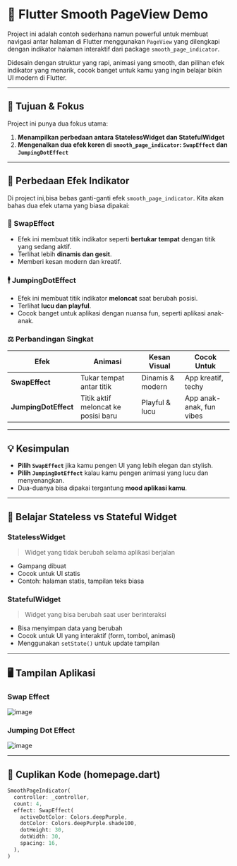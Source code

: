 # 🚀 Flutter Smooth PageView Demo

Project ini adalah contoh sederhana namun powerful untuk membuat navigasi antar halaman di Flutter menggunakan `PageView` yang dilengkapi dengan indikator halaman interaktif dari package `smooth_page_indicator`.

Didesain dengan struktur yang rapi, animasi yang smooth, dan pilihan efek indikator yang menarik, cocok banget untuk kamu yang ingin belajar bikin UI modern di Flutter.

---

## 📌 Tujuan & Fokus

Project ini punya dua fokus utama:

1. **Menampilkan perbedaan antara StatelessWidget dan StatefulWidget**
2. **Mengenalkan dua efek keren di `smooth_page_indicator`: `SwapEffect` dan `JumpingDotEffect`**

---

## 🎨 Perbedaan Efek Indikator

Di project ini,bisa bebas ganti-ganti efek `smooth_page_indicator`. Kita akan bahas dua efek utama yang biasa dipakai:

### 🔄 SwapEffect
- Efek ini membuat titik indikator seperti **bertukar tempat** dengan titik yang sedang aktif.
- Terlihat lebih **dinamis dan gesit**.
- Memberi kesan modern dan kreatif.

### 🕴️ JumpingDotEffect
- Efek ini membuat titik indikator **meloncat** saat berubah posisi.
- Terlihat **lucu dan playful**.
- Cocok banget untuk aplikasi dengan nuansa fun, seperti aplikasi anak-anak.

### ⚖️ Perbandingan Singkat

| Efek               | Animasi                                | Kesan Visual         | Cocok Untuk               |
|--------------------|-----------------------------------------|----------------------|---------------------------|
| **SwapEffect**      | Tukar tempat antar titik                | Dinamis & modern     | App kreatif, techy        |
| **JumpingDotEffect**| Titik aktif meloncat ke posisi baru     | Playful & lucu       | App anak-anak, fun vibes  |

---

## 💡 Kesimpulan
- **Pilih `SwapEffect`** jika kamu pengen UI yang lebih elegan dan stylish.
- **Pilih `JumpingDotEffect`** kalau kamu pengen animasi yang lucu dan menyenangkan.
- Dua-duanya bisa dipakai tergantung **mood aplikasi kamu**.

---

## 🧠 Belajar Stateless vs Stateful Widget

### StatelessWidget
> Widget yang tidak berubah selama aplikasi berjalan

- Gampang dibuat
- Cocok untuk UI statis
- Contoh: halaman statis, tampilan teks biasa

### StatefulWidget
> Widget yang bisa berubah saat user berinteraksi

- Bisa menyimpan data yang berubah
- Cocok untuk UI yang interaktif (form, tombol, animasi)
- Menggunakan `setState()` untuk update tampilan

---

## 🖥️ Tampilan Aplikasi
### Swap Effect
![image](https://github.com/user-attachments/assets/f4c44418-f0b1-48c8-81ec-f5630cd8f368)


### Jumping Dot Effect
![image](https://github.com/user-attachments/assets/f46c279f-409f-42cf-bf0e-6166aa709efe)

---

## 🧾 Cuplikan Kode (homepage.dart)

```dart
SmoothPageIndicator(
  controller: _controller,
  count: 4,
  effect: SwapEffect(
    activeDotColor: Colors.deepPurple,
    dotColor: Colors.deepPurple.shade100,
    dotHeight: 30,
    dotWidth: 30,
    spacing: 16,
  ),
)

